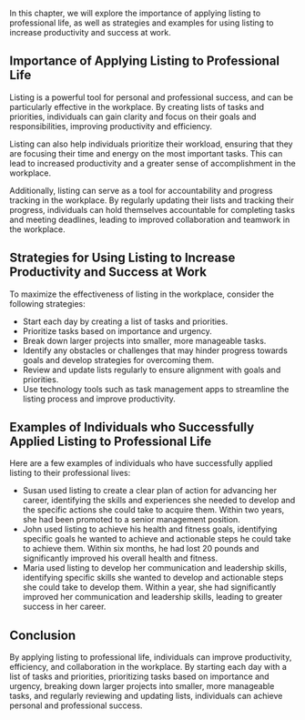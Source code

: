 
In this chapter, we will explore the importance of applying listing to professional life, as well as strategies and examples for using listing to increase productivity and success at work.

Importance of Applying Listing to Professional Life
---------------------------------------------------

Listing is a powerful tool for personal and professional success, and can be particularly effective in the workplace. By creating lists of tasks and priorities, individuals can gain clarity and focus on their goals and responsibilities, improving productivity and efficiency.

Listing can also help individuals prioritize their workload, ensuring that they are focusing their time and energy on the most important tasks. This can lead to increased productivity and a greater sense of accomplishment in the workplace.

Additionally, listing can serve as a tool for accountability and progress tracking in the workplace. By regularly updating their lists and tracking their progress, individuals can hold themselves accountable for completing tasks and meeting deadlines, leading to improved collaboration and teamwork in the workplace.

Strategies for Using Listing to Increase Productivity and Success at Work
-------------------------------------------------------------------------

To maximize the effectiveness of listing in the workplace, consider the following strategies:

* Start each day by creating a list of tasks and priorities.
* Prioritize tasks based on importance and urgency.
* Break down larger projects into smaller, more manageable tasks.
* Identify any obstacles or challenges that may hinder progress towards goals and develop strategies for overcoming them.
* Review and update lists regularly to ensure alignment with goals and priorities.
* Use technology tools such as task management apps to streamline the listing process and improve productivity.

Examples of Individuals who Successfully Applied Listing to Professional Life
-----------------------------------------------------------------------------

Here are a few examples of individuals who have successfully applied listing to their professional lives:

* Susan used listing to create a clear plan of action for advancing her career, identifying the skills and experiences she needed to develop and the specific actions she could take to acquire them. Within two years, she had been promoted to a senior management position.
* John used listing to achieve his health and fitness goals, identifying specific goals he wanted to achieve and actionable steps he could take to achieve them. Within six months, he had lost 20 pounds and significantly improved his overall health and fitness.
* Maria used listing to develop her communication and leadership skills, identifying specific skills she wanted to develop and actionable steps she could take to develop them. Within a year, she had significantly improved her communication and leadership skills, leading to greater success in her career.

Conclusion
----------

By applying listing to professional life, individuals can improve productivity, efficiency, and collaboration in the workplace. By starting each day with a list of tasks and priorities, prioritizing tasks based on importance and urgency, breaking down larger projects into smaller, more manageable tasks, and regularly reviewing and updating lists, individuals can achieve personal and professional success.
